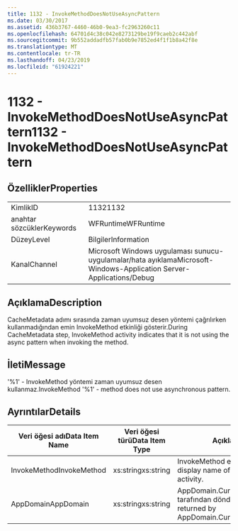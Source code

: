 ```yaml
---
title: 1132 - InvokeMethodDoesNotUseAsyncPattern
ms.date: 03/30/2017
ms.assetid: 436b3767-4460-46b0-9ea3-fc2963260c11
ms.openlocfilehash: 64701d4c38c042e8273129be19f9caeb2c442abf
ms.sourcegitcommit: 9b552addadfb57fab0b9e7852ed4f1f1b8a42f8e
ms.translationtype: MT
ms.contentlocale: tr-TR
ms.lasthandoff: 04/23/2019
ms.locfileid: "61924221"
---
```

# <a name="1132---invokemethoddoesnotuseasyncpattern"></a><span data-ttu-id="e6c29-102">1132 - InvokeMethodDoesNotUseAsyncPattern</span><span class="sxs-lookup"><span data-stu-id="e6c29-102">1132 - InvokeMethodDoesNotUseAsyncPattern</span></span>
## <a name="properties"></a><span data-ttu-id="e6c29-103">Özellikler</span><span class="sxs-lookup"><span data-stu-id="e6c29-103">Properties</span></span>  
  
|||  
|-|-|  
|<span data-ttu-id="e6c29-104">Kimlik</span><span class="sxs-lookup"><span data-stu-id="e6c29-104">ID</span></span>|<span data-ttu-id="e6c29-105">1132</span><span class="sxs-lookup"><span data-stu-id="e6c29-105">1132</span></span>|  
|<span data-ttu-id="e6c29-106">anahtar sözcükler</span><span class="sxs-lookup"><span data-stu-id="e6c29-106">Keywords</span></span>|<span data-ttu-id="e6c29-107">WFRuntime</span><span class="sxs-lookup"><span data-stu-id="e6c29-107">WFRuntime</span></span>|  
|<span data-ttu-id="e6c29-108">Düzey</span><span class="sxs-lookup"><span data-stu-id="e6c29-108">Level</span></span>|<span data-ttu-id="e6c29-109">Bilgiler</span><span class="sxs-lookup"><span data-stu-id="e6c29-109">Information</span></span>|  
|<span data-ttu-id="e6c29-110">Kanal</span><span class="sxs-lookup"><span data-stu-id="e6c29-110">Channel</span></span>|<span data-ttu-id="e6c29-111">Microsoft Windows uygulaması sunucu-uygulamalar/hata ayıklama</span><span class="sxs-lookup"><span data-stu-id="e6c29-111">Microsoft-Windows-Application Server-Applications/Debug</span></span>|  
  
## <a name="description"></a><span data-ttu-id="e6c29-112">Açıklama</span><span class="sxs-lookup"><span data-stu-id="e6c29-112">Description</span></span>  
 <span data-ttu-id="e6c29-113">CacheMetadata adımı sırasında zaman uyumsuz desen yöntemi çağrılırken kullanmadığından emin InvokeMethod etkinliği gösterir.</span><span class="sxs-lookup"><span data-stu-id="e6c29-113">During CacheMetadata step, InvokeMethod activity indicates that it is not using the async pattern when invoking the method.</span></span>  
  
## <a name="message"></a><span data-ttu-id="e6c29-114">İleti</span><span class="sxs-lookup"><span data-stu-id="e6c29-114">Message</span></span>  
 <span data-ttu-id="e6c29-115">'%1' - InvokeMethod yöntemi zaman uyumsuz desen kullanmaz.</span><span class="sxs-lookup"><span data-stu-id="e6c29-115">InvokeMethod '%1' - method does not use asynchronous pattern.</span></span>  
  
## <a name="details"></a><span data-ttu-id="e6c29-116">Ayrıntılar</span><span class="sxs-lookup"><span data-stu-id="e6c29-116">Details</span></span>  
  
|<span data-ttu-id="e6c29-117">Veri öğesi adı</span><span class="sxs-lookup"><span data-stu-id="e6c29-117">Data Item Name</span></span>|<span data-ttu-id="e6c29-118">Veri öğesi türü</span><span class="sxs-lookup"><span data-stu-id="e6c29-118">Data Item Type</span></span>|<span data-ttu-id="e6c29-119">Açıklama</span><span class="sxs-lookup"><span data-stu-id="e6c29-119">Description</span></span>|  
|--------------------|--------------------|-----------------|  
|<span data-ttu-id="e6c29-120">InvokeMethod</span><span class="sxs-lookup"><span data-stu-id="e6c29-120">InvokeMethod</span></span>|<span data-ttu-id="e6c29-121">xs:string</span><span class="sxs-lookup"><span data-stu-id="e6c29-121">xs:string</span></span>|<span data-ttu-id="e6c29-122">InvokeMethod etkinliği görünen adı.</span><span class="sxs-lookup"><span data-stu-id="e6c29-122">The display name of the InvokeMethod activity.</span></span>|  
|<span data-ttu-id="e6c29-123">AppDomain</span><span class="sxs-lookup"><span data-stu-id="e6c29-123">AppDomain</span></span>|<span data-ttu-id="e6c29-124">xs:string</span><span class="sxs-lookup"><span data-stu-id="e6c29-124">xs:string</span></span>|<span data-ttu-id="e6c29-125">AppDomain.CurrentDomain.FriendlyName tarafından döndürülen dize.</span><span class="sxs-lookup"><span data-stu-id="e6c29-125">The string returned by AppDomain.CurrentDomain.FriendlyName.</span></span>|

